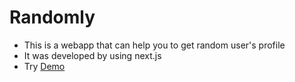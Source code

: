 # Randomly

- This is a webapp that can help you to get random user's profile
- It was developed by using next.js
- Try [Demo](https://randomly.vercel.app)